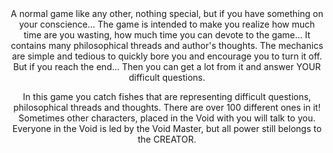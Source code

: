 <div align="center">
A normal game like any other, nothing special, but if you have something on your conscience... The game is intended to make you realize how much time are you wasting, how much time you can devote to the game... It contains many philosophical threads and author's thoughts. The mechanics are simple and tedious to quickly bore you and encourage you to turn it off. But if you reach the end... Then you can get a lot from it and answer YOUR difficult questions. 

  <br>
  
In this game you catch fishes that are representing difficult questions, philosophical threads and thoughts. There are over 100 different ones in it! Sometimes other characters, placed in the Void with you will talk to you. Everyone in the Void is led by the Void Master, but all power still belongs to the CREATOR.
</div>
